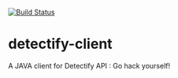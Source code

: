 [![Build Status](https://travis-ci.com/isontheline/detectify-client.svg?branch=master)](https://travis-ci.com/isontheline/detectify-client)

# detectify-client
A JAVA client for Detectify API : Go hack yourself!
